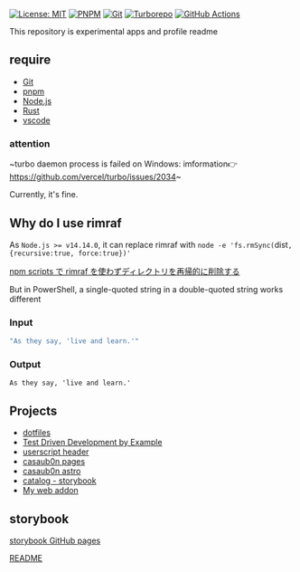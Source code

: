 [![License: MIT](https://img.shields.io/badge/License-MIT-yellow.svg)](https://opensource.org/licenses/MIT)
[![PNPM](https://img.shields.io/badge/pnpm-%234a4a4a.svg?style=for-the-badge&logo=pnpm&logoColor=f69220)](https://pnpm.io/)
[![Git](https://img.shields.io/badge/git-%23F05033.svg?style=for-the-badge&logo=git&logoColor=white)](https://git-scm.com/)
[![Turborepo](https://img.shields.io/badge/Turborepo-EF4444.svg?style=for-the-badge&logo=Turborepo&logoColor=white)](https://turbo.build/repo)
[![GitHub Actions](https://img.shields.io/badge/github%20actions-%232671E5.svg?style=for-the-badge&logo=githubactions&logoColor=white)](https://github.com/casaub0n/casaub0n/actions)

This repository is experimental apps and profile readme

## require

- [Git](https://git-scm.com/)
- [pnpm](https://pnpm.io/)
- [Node.js](https://nodejs.org/ja)
- [Rust](https://www.rust-lang.org/)
- [vscode](https://code.visualstudio.com/)

### attention

~turbo daemon process is failed on Windows: imformation👉 https://github.com/vercel/turbo/issues/2034~

Currently, it's fine.

## Why do I use rimraf

As `Node.js >= v14.14.0`, it can replace rimraf with `node -e 'fs.rmSync(`dist`, {recursive:true, force:true})'`

[npm scripts で rimraf を使わずディレクトリを再帰的に削除する](https://zenn.dev/aumy/articles/node-e-fs-promises-rm-rimraf-recursive-true)

But in PowerShell, a single-quoted string in a double-quoted string works different

### Input

```powershell
"As they say, 'live and learn.'"
```

### Output

```terminal
As they say, 'live and learn.'
```

## Projects

- [dotfiles](../dotfiles/README.md)
- [Test Driven Development by Example](../test-driven-development-by-example/README.md)
- [userscript header](../ush/README.md)
- [casaub0n pages](../../apps/casaub0n-page/README.md)
- [casaub0n astro](../../apps/casaub0n-astro/README.md)
- [catalog - storybook](../../apps/catalog/README.md)
- [My web addon](../maddon/README.md)

## storybook

[storybook GitHub pages](https://casaub0n.github.io/casaub0n/)

[README](./apps/catalog/README.md)
